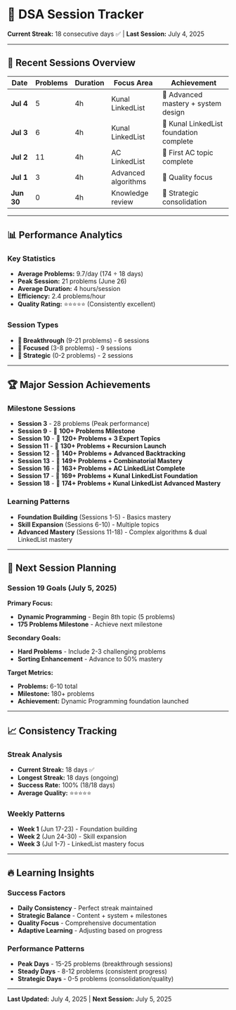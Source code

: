 # 📅 DSA Session Tracker

**Current Streak:** 18 consecutive days ✅ | **Last Session:** July 4, 2025

---

## 🎯 Recent Sessions Overview

| Date | Problems | Duration | Focus Area | Achievement |
|------|----------|----------|------------|-------------|
| **Jul 4** | 5 | 4h | Kunal LinkedList | 🎉 Advanced mastery + system design |
| **Jul 3** | 6 | 4h | Kunal LinkedList | 🎉 Kunal LinkedList foundation complete |
| **Jul 2** | 11 | 4h | AC LinkedList | 🎉 First AC topic complete |
| **Jul 1** | 3 | 4h | Advanced algorithms | 🎯 Quality focus |
| **Jun 30** | 0 | 4h | Knowledge review | 🧠 Strategic consolidation |

---

## 📊 Performance Analytics

### **Key Statistics**
- **Average Problems:** 9.7/day (174 ÷ 18 days)
- **Peak Session:** 21 problems (June 26)
- **Average Duration:** 4 hours/session
- **Efficiency:** 2.4 problems/hour
- **Quality Rating:** ⭐⭐⭐⭐⭐ (Consistently excellent)

### **Session Types**
- **🎉 Breakthrough** (9-21 problems) - 6 sessions
- **🎯 Focused** (3-8 problems) - 9 sessions
- **🧠 Strategic** (0-2 problems) - 2 sessions

---

## 🏆 Major Session Achievements

### **Milestone Sessions**
- **Session 3** - 28 problems (Peak performance)
- **Session 9** - 🎉 **100+ Problems Milestone**
- **Session 10** - 🎉 **120+ Problems + 3 Expert Topics**
- **Session 11** - 🎉 **130+ Problems + Recursion Launch**
- **Session 12** - 🎉 **140+ Problems + Advanced Backtracking**
- **Session 13** - 🎉 **149+ Problems + Combinatorial Mastery**
- **Session 16** - 🎉 **163+ Problems + AC LinkedList Complete**
- **Session 17** - 🎉 **169+ Problems + Kunal LinkedList Foundation**
- **Session 18** - 🎉 **174+ Problems + Kunal LinkedList Advanced Mastery**

### **Learning Patterns**
- **Foundation Building** (Sessions 1-5) - Basics mastery
- **Skill Expansion** (Sessions 6-10) - Multiple topics
- **Advanced Mastery** (Sessions 11-18) - Complex algorithms & dual LinkedList mastery

---

## 🎯 Next Session Planning

### **Session 19 Goals (July 5, 2025)**
**Primary Focus:**
- **Dynamic Programming** - Begin 8th topic (5 problems)
- **175 Problems Milestone** - Achieve next milestone

**Secondary Goals:**
- **Hard Problems** - Include 2-3 challenging problems
- **Sorting Enhancement** - Advance to 50% mastery

**Target Metrics:**
- **Problems:** 6-10 total
- **Milestone:** 180+ problems
- **Achievement:** Dynamic Programming foundation launched

---

## 📈 Consistency Tracking

### **Streak Analysis**
- **Current Streak:** 18 days ✅
- **Longest Streak:** 18 days (ongoing)
- **Success Rate:** 100% (18/18 days)
- **Average Quality:** ⭐⭐⭐⭐⭐

### **Weekly Patterns**
- **Week 1** (Jun 17-23) - Foundation building
- **Week 2** (Jun 24-30) - Skill expansion
- **Week 3** (Jul 1-7) - LinkedList mastery focus

---

## 🔥 Learning Insights

### **Success Factors**
- **Daily Consistency** - Perfect streak maintained
- **Strategic Balance** - Content + system + milestones
- **Quality Focus** - Comprehensive documentation
- **Adaptive Learning** - Adjusting based on progress

### **Performance Patterns**
- **Peak Days** - 15-25 problems (breakthrough sessions)
- **Steady Days** - 8-12 problems (consistent progress)
- **Strategic Days** - 0-5 problems (consolidation/quality)

---

**Last Updated:** July 4, 2025 | **Next Session:** July 5, 2025 